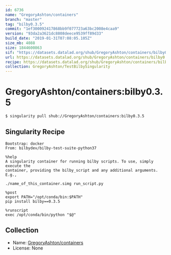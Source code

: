 ```yaml
---
id: 6736
name: "GregoryAshton/containers"
branch: "master"
tag: "bilby0.3.5"
commit: "1ef300092417868bb9f077723a63bc2008e4caa9"
version: "93da2a3621dc8808deece9539ff89d33"
build_date: "2019-01-31T07:08:05.105Z"
size_mb: 4088
size: 1844600863
sif: "https://datasets.datalad.org/shub/GregoryAshton/containers/bilby0.3.5/2019-01-31-1ef30009-93da2a36/93da2a3621dc8808deece9539ff89d33.simg"
url: https://datasets.datalad.org/shub/GregoryAshton/containers/bilby0.3.5/2019-01-31-1ef30009-93da2a36/
recipe: https://datasets.datalad.org/shub/GregoryAshton/containers/bilby0.3.5/2019-01-31-1ef30009-93da2a36/Singularity
collection: GregoryAshton/TestBilbySingularity
---
```


# GregoryAshton/containers:bilby0.3.5

```bash
$ singularity pull shub://GregoryAshton/containers:bilby0.3.5
```

## Singularity Recipe

```singularity
Bootstrap: docker
From: bilbydev/bilby-test-suite-python37

%help
A singularity container for running bilby scripts. To use, simply execute the
container, providing the bilby_script and any additional arguments. E.g.,

./name_of_this_container.simg run_script.py

%post
export PATH="/opt/conda/bin:$PATH"
pip install bilby==0.3.5

%runscript
exec /opt/conda/bin/python "$@"
```

## Collection

 - Name: [GregoryAshton/containers](https://github.com/GregoryAshton/containers)
 - License: None

